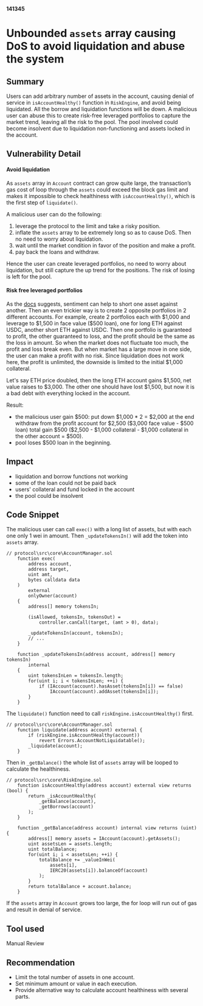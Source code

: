 __141345__
# Unbounded `assets` array causing DoS to avoid liquidation and abuse the system

## Summary

Users can add arbitrary number of assets in the account, causing denial of service in `isAccountHealthy()` function in `RiskEngine`, and avoid being liquidated. All the borrow and liquidation functions will be down. A malicious user can abuse this to create risk-free leveraged portfolios to capture the market trend, leaving all the risk to the pool. The pool involved could become insolvent due to liquidation non-functioning and assets locked in the account.


## Vulnerability Detail

#### Avoid liquidation

As `assets` array in `Account` contract can grow quite large, the transaction’s gas cost of loop through the `assets` could exceed the block gas limit and makes it impossible to check healthiness with `isAccountHealthy()`, which is the first step of `liquidate()`. 

A malicious user can do the following:
1. leverage the protocol to the limit and take a risky position.
2. inflate the `assets` array to be extremely long so as to cause DoS. Then no need to worry about liquidation.
3. wait until the market condition in favor of the position and make a profit.
4. pay back the loans and withdraw.

Hence the user can create leveraged portfolios, no need to worry about liquidation, but still capture the up trend for the positions. The risk of losing is left for the pool.

#### Risk free leveraged portfolios

As the [docs](https://docs.sentiment.xyz/misc/useCases) suggests, sentiment can help to short one asset against another. Then an even trickier way is to create 2 opposite portfolios in 2 different accounts. For example, create 2 portfolios each with \$1,000 and leverage to \$1,500 in face value (\$500 loan), one for long ETH against USDC, another short ETH against USDC. Then one portfolio is guaranteed to profit, the other guaranteed to loss, and the profit should be the same as the loss in amount. So when the market does not fluctuate too much, the profit and loss break even. But when market has a large move in one side, the user can make a profit with no risk. Since liquidation does not work here, the profit is unlimited, the downside is limited to the initial \$1,000 collateral.

Let's say ETH price doubled, then the long ETH account gains \$1,500, net value raises to \$3,000. The other one should have lost \$1,500, but now it is a bad debt with everything locked in the account.

Result:
- the malicious user gain \$500:
put down \$1,000 * 2 = \$2,000
at the end withdraw from the profit account for \$2,500 (\$3,000 face value - \$500 loan)
total gain \$500 (\$2,500 - \$1,000 collateral - \$1,000 collateral in the other account = \$500).
- pool loses \$500 loan in the beginning.


## Impact

- liquidation and borrow functions not working
- some of the loan could not be paid back
- users' collateral and fund locked in the account
- the pool could be insolvent


## Code Snippet

The malicious user can call `exec()` with a long list of assets, but with each one only 1 wei in amount. Then `_updateTokensIn()` will add the token into `assets` array.

```solidity
// protocol\src\core\AccountManager.sol
    function exec(
        address account,
        address target,
        uint amt,
        bytes calldata data
    )
        external
        onlyOwner(account)
    {
        address[] memory tokensIn;

        (isAllowed, tokensIn, tokensOut) =
            controller.canCall(target, (amt > 0), data);

        _updateTokensIn(account, tokensIn);
        // ...
    }

    function _updateTokensIn(address account, address[] memory tokensIn)
        internal
    {
        uint tokensInLen = tokensIn.length;
        for(uint i; i < tokensInLen; ++i) {
            if (IAccount(account).hasAsset(tokensIn[i]) == false)
                IAccount(account).addAsset(tokensIn[i]);
        }
    }
```

The `liquidate()` function need to call `riskEngine.isAccountHealthy()` first. 
```solidity
// protocol\src\core\AccountManager.sol
    function liquidate(address account) external {
        if (riskEngine.isAccountHealthy(account))
            revert Errors.AccountNotLiquidatable();
        _liquidate(account);
    }
```

Then in `_getBalance()` the whole list of `assets` array will be looped to calculate the healthiness.
```solidity
// protocol\src\core\RiskEngine.sol
    function isAccountHealthy(address account) external view returns (bool) {
        return _isAccountHealthy(
            _getBalance(account),
            _getBorrows(account)
        );
    }

    function _getBalance(address account) internal view returns (uint) {
        address[] memory assets = IAccount(account).getAssets();
        uint assetsLen = assets.length;
        uint totalBalance;
        for(uint i; i < assetsLen; ++i) {
            totalBalance += _valueInWei(
                assets[i],
                IERC20(assets[i]).balanceOf(account)
            );
        }
        return totalBalance + account.balance;
    }
```

If the `assets` array in `Account` grows too large, the for loop will run out of gas and result in denial of service.


## Tool used

Manual Review


## Recommendation

- Limit the total number of assets in one account.
- Set minimum amount or value in each execution.
- Provide alternative way to calculate account healthiness with several parts.
